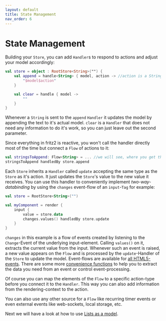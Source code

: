 ```yaml
---
layout: default
title: State Management
nav_order: 6
---
```

# State Management

Building your `Store`, you can add `Handler`s to respond to actions and adjust your model accordingly:

```kotlin
val store = object : RootStore<String>("") {
    val append = handle<String> { model, action -> //action is a String
        "$model$action"
    }

    val clear = handle { model ->
        ""
    }
}
```
Whenever a `String` is sent to the `append` `Handler` it updates the model by appending the text to it's actual model. `clear` is a `Handler` that does not need any information to do it's work, so you can just leave out the second parameter.

Since everything in fritz2 is reactive, you won't call the handler directly most of the time but connect a `Flow` of actions to it:

```kotlin
val stringsToAppend: Flow<String> = ... //we will see, where you get this stream from later on.
stringsToAppend handledBy store.append
```

Each `Store` inherits a `Handler` called `update` accepting the same type as the `Store` as it's action. It just updates the `Store`'s value to the new value it receives. You can use this handler to conveniently implement _two-way-databinding_ by using the `changes` event-flow of an `input`-`Tag` for example:

```kotlin
val store = RootStore<String>("")

val myComponent = render {
    input {
        value = store.data
        changes.values() handledBy store.update
    }
}
```

`changes` in this example is a flow of events created by listening to the `Change`-Event of the underlying input-element. Calling `values()` on it, extracts the current value from the input.
Whenever such an event is raised, a new value appears on the `Flow` and is processed by the `update`-Handler of the `Store` to update the model. Event-flows are available for [all HTML5-events](https://api.fritz2.dev/fritz2/io.fritz2.dom/-with-events/).
There are some more [convenience functions](https://api.fritz2.dev/fritz2/io.fritz2.dom/) to help you to extract the data you need from an event or control event-processing.

Of course you can map the elements of the `Flow` to a specific action-type before you connect it to the `Handler`. This way you can also add information from the rendering-context to the action.

You can also use any other source for a `Flow` like recurring timer events or even external events like web-sockets, local storage, etc.

Next we will have a look at how to use [Lists as a model](ListsinaModel.html).